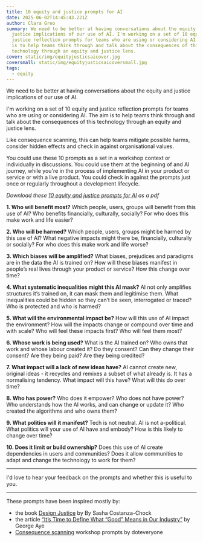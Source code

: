 ```yaml
---
title: 10 equity and justice prompts for AI
date: 2025-06-02T14:45:43.221Z
author: Clara Greo
summary: We need to be better at having conversations about the equity and
  justice implications of our use of AI. I'm working on a set of 10 equity and
  justice reflection prompts for teams who are using or considering AI. The aim
  is to help teams think through and talk about the consequences of this
  technology through an equity and justice lens.
cover: static/img/equityjusticsaicover.jpg
coversmall: static/img/equityjusticsaicoversmall.jpg
tags:
  - equity
---
```



We need to be better at having conversations about the equity and justice implications of our use of AI. 

I'm working on a set of 10 equity and justice reflection prompts for teams who are using or considering AI. The aim is to help teams think through and talk about the consequences of this technology through an equity and justice lens. 

Like consequence scanning, this can help teams mitigate possible harms, consider hidden effects and check in against organisational values. 

You could use these 10 prompts as a set in a workshop context or individually in discussions. You could use them at the beginning of and AI journey, while you're in the process of implementing AI in your product or service or with a live product. You could check in against the prompts just once or regularly throughout a development lifecycle.

    

*Download these [10 equity and justice prompts for AI](https://drive.google.com/file/d/1uFtvpvDhiupP-2CdFQdnG8qqz-TcdL4r/view?usp=sharing) as a pdf*
<br>

**1. Who will benefit most?** 
Which people, users, groups will benefit from this use of AI?
Who benefits financially, culturally, socially?
For who does this make work and life easier?
<br>

**2. Who will be harmed?** 
Which people, users, groups might be harmed by this use of AI?
What negative impacts might there be, financially, culturally or socially?
For who does this make work and life worse?
<br>

**3. Which biases will be amplified?** 
What biases, prejudices and paradigms are in the data the AI is trained on? 
How will these biases manifest in people’s real lives through your product or service? 
How this change over time? 
<br>

**4. What systematic inequalities might this AI mask?** 
AI not only amplifies structures it’s trained on, it can mask them and legitimise them. 
What inequalities could be hidden so they can’t be seen, interrogated or traced? 
Who is protected and who is harmed? 
<br>

**5. What will the environmental impact be?** 
How will this use of AI impact the environment? 
How will the impacts change or compound over time and with scale?
Who will feel these impacts first? 
Who will feel them most? 
<br>

**6. Whose work is being used?** 
What is the AI trained on? 
Who owns that work and whose labour created it? 
Do they consent? 
Can they change their consent? 
Are they being paid? 
Are they being credited? 
<br>

**7. What impact will a lack of new ideas have?** 
AI cannot create new, original ideas - it recycles and remixes a subset of what already is. It has a normalising tendency. 
What impact will this have? 
What will this do over time? 
<br>

**8. Who has power?** 
Who does it empower? 
Who does not have power? 
Who understands how the AI works, and can change or update it? 
Who created the algorithms and who owns them? 
<br>

**9. What politics will it manifest?** 
Tech is not neutral. AI is not a-political. 
What politics will your use of AI have and embody? 
How is this likely to change over time? 
<br>

**10. Does it limit or build ownership?** 
Does this use of AI create dependencies in users and communities? 
Does it allow communities to adapt and change the technology to work for them? 

---

I'd love to hear your feedback on the prompts and whether this is useful to you. 

---


These prompts have been inspired mostly by: 
- the book [Design Justice](https://designjustice.mitpress.mit.edu/) by By Sasha Costanza-Chock 
- the article [“It’s Time to Define What “Good” Means in Our Industry”](https://designobserver.com/its-time-to-define-what-good-means-in-our-industry/#:~:text=When%20it%20comes%20to%20design,about%20design%20for%20social%20innovation?) by George Aye 
- [Consequence scanning](https://doteveryone.org.uk/project/consequence-scanning/) workshop prompts by doteveryone